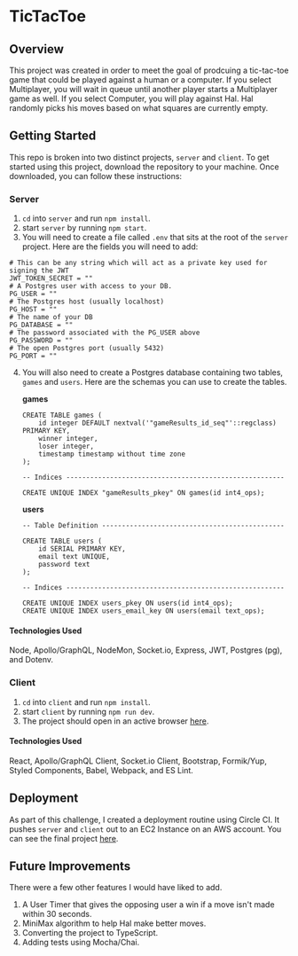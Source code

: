 # TicTacToe

## Overview
This project was created in order to meet the goal of prodcuing a tic-tac-toe game that could be played against a human or 
a computer.  If you select Multiplayer, you will wait in queue until another player starts a Multiplayer game as well.  If you
select Computer, you will play against Hal.  Hal randomly picks his moves based on what squares are currently empty.

## Getting Started
This repo is broken into two distinct projects, `server` and `client`.  To get started using this project, download 
the repository to your machine.  Once downloaded, you can follow these instructions: 

### Server
1) `cd` into `server` and run `npm install`.
2) start `server` by running `npm start`.
3) You will need to create a file called `.env` that sits at the root of the 
`server` project. Here are the fields you will need to add:

```
# This can be any string which will act as a private key used for signing the JWT
JWT_TOKEN_SECRET = ""
# A Postgres user with access to your DB.
PG_USER = ""
# The Postgres host (usually localhost)
PG_HOST = ""
# The name of your DB
PG_DATABASE = ""
# The password associated with the PG_USER above
PG_PASSWORD = ""
# The open Postgres port (usually 5432)
PG_PORT = ""
```

4) You will also need to create a Postgres database containing two tables, `games` and `users`.  Here
are the schemas you can use to create the tables.

    **games**

    ```
    CREATE TABLE games (
        id integer DEFAULT nextval('"gameResults_id_seq"'::regclass) PRIMARY KEY,
        winner integer,
        loser integer,
        timestamp timestamp without time zone
    );

    -- Indices -------------------------------------------------------

    CREATE UNIQUE INDEX "gameResults_pkey" ON games(id int4_ops);
    ```

    **users**

    ```
    -- Table Definition ----------------------------------------------

    CREATE TABLE users (
        id SERIAL PRIMARY KEY,
        email text UNIQUE,
        password text
    );

    -- Indices -------------------------------------------------------

    CREATE UNIQUE INDEX users_pkey ON users(id int4_ops);
    CREATE UNIQUE INDEX users_email_key ON users(email text_ops);
    ```

#### Technologies Used
Node, Apollo/GraphQL, NodeMon, Socket.io, Express, JWT, Postgres (pg), and Dotenv.

### Client
1) `cd` into `client` and run `npm install`.
2) start `client` by running `npm run dev`.
3) The project should open in an active browser [here](http://localhost:8095/).

#### Technologies Used
React, Apollo/GraphQL Client, Socket.io Client, Bootstrap, Formik/Yup, Styled Components, Babel, Webpack, and ES Lint.

## Deployment
As part of this challenge, I created a deployment routine using Circle CI.  It pushes `server` and `client` out to 
an EC2 Instance on an AWS account.  You can see the final project [here](http://tictactoe.nhousestudios.com/).

## Future Improvements
There were a few other features I would have liked to add.

1) A User Timer that gives the opposing user a win if a move isn't made within 30 seconds.
2) MiniMax algorithm to help Hal make better moves.
3) Converting the project to TypeScript.
4) Adding tests using Mocha/Chai.

